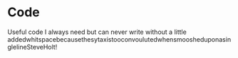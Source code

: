 # Code
Useful code I always need but can never write without a little addedwhitspacebecausethesytaxistooconvoulutedwhensmoosheduponasinglelineSteveHolt!
